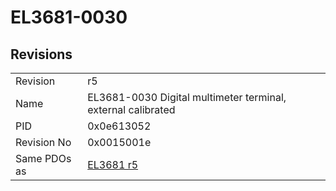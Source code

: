 # EL3681-0030

## Revisions
<table>
<tr>
<td>Revision</td>
<td>r5</td>
</tr>
<tr>
<td>Name</td>
<td>EL3681-0030 Digital multimeter terminal, external calibrated</td>
</tr>
<tr>
<td>PID</td>
<td>0x0e613052</td>
</tr>
<tr>
<td>Revision No</td>
<td>0x0015001e</td>
</tr>
<tr>
<td>Same PDOs as</td>
<td><a href="EL3681.md">EL3681 r5</a></td>
</tr>
</table>
